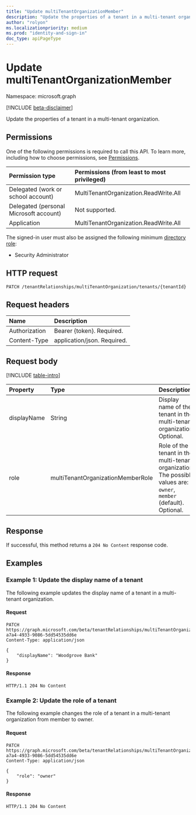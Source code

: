 ```yaml
---
title: "Update multiTenantOrganizationMember"
description: "Update the properties of a tenant in a multi-tenant organization."
author: "rolyon"
ms.localizationpriority: medium
ms.prod: "identity-and-sign-in"
doc_type: apiPageType
---
```


# Update multiTenantOrganizationMember
Namespace: microsoft.graph

[!INCLUDE [beta-disclaimer](../../includes/beta-disclaimer.md)]

Update the properties of a tenant in a multi-tenant organization.

## Permissions
One of the following permissions is required to call this API. To learn more, including how to choose permissions, see [Permissions](/graph/permissions-reference).

|Permission type|Permissions (from least to most privileged)|
|:---|:---|
|Delegated (work or school account)|MultiTenantOrganization.ReadWrite.All|
|Delegated (personal Microsoft account)|Not supported.|
|Application|MultiTenantOrganization.ReadWrite.All|

The signed-in user must also be assigned the following minimum [directory role](/azure/active-directory/roles/permissions-reference):

* Security Administrator

## HTTP request

<!-- {
  "blockType": "ignored"
}
-->
``` http
PATCH /tenantRelationships/multiTenantOrganization/tenants/{tenantId}
```

## Request headers
|Name|Description|
|:---|:---|
|Authorization|Bearer {token}. Required.|
|Content-Type|application/json. Required.|

## Request body
[!INCLUDE [table-intro](../../includes/update-property-table-intro.md)]


|Property|Type|Description|
|:---|:---|:---|
|displayName|String|Display name of the tenant in the multi-tenant organization. Optional.|
|role|multiTenantOrganizationMemberRole|Role of the tenant in the multi-tenant organization. The possible values are: `owner`, `member` (default). Optional.|


## Response

If successful, this method returns a `204 No Content` response code.

## Examples

### Example 1: Update the display name of a tenant

The following example updates the display name of a tenant in a multi-tenant organization.

#### Request

<!-- {
  "blockType": "request",
  "name": "update_multitenantorganizationmember"
}
-->
``` http
PATCH https://graph.microsoft.com/beta/tenantRelationships/multiTenantOrganization/tenant/5036a0a0-a7a4-4933-9086-5dd54535dd6e
Content-Type: application/json

{
    "displayName": "Woodgrove Bank"
}
```


#### Response

<!-- {
  "blockType": "response",
  "truncated": true
}
-->
``` http
HTTP/1.1 204 No Content
```

### Example 2: Update the role of a tenant

The following example changes the role of a tenant in a multi-tenant organization from member to owner.

#### Request

<!-- {
  "blockType": "request",
  "name": "update_multitenantorganizationmember_role"
}
-->
``` http
PATCH https://graph.microsoft.com/beta/tenantRelationships/multiTenantOrganization/tenant/5036a0a0-a7a4-4933-9086-5dd54535dd6e
Content-Type: application/json

{
    "role": "owner"
}
```


#### Response

<!-- {
  "blockType": "response",
  "truncated": true
}
-->
``` http
HTTP/1.1 204 No Content
```

